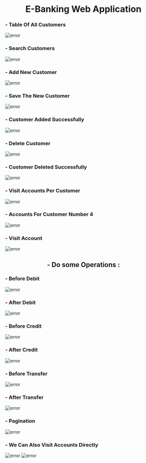 <H1  style="text-align:center"> E-Banking Web Application </H1>
<H3>- Table Of All Customers</H3>
<img src="Captures/allC.PNG" alt="error">
<H3>- Search Customers </H3>
<img src="Captures/sea.PNG" alt="error">
<H3>- Add New Customer</H3>
<img src="Captures/new.PNG" alt="error">
<H3>- Save The New Customer </H3>
<img src="Captures/save.PNG" alt="error">
<H3>- Customer Added Successfully</H3>
<img src="Captures/added.PNG" alt="error">
<H3>- Delete Customer</H3>
<img src="Captures/alert.PNG" alt="error">
<H3>- Customer Deleted Successfully</H3>
<img src="Captures/after.PNG" alt="error">
<H3>- Visit Accounts Per Customer </H3>
<img src="Captures/per.PNG" alt="error">
<H3>- Accounts For Customer Number 4 </H3>
<img src="Captures/acc.PNG" alt="error">
<H3>- Visit Account</H3>
<img src="Captures/vi.PNG" alt="error">
<h2 style="text-align:center">- Do some Operations :</h2>
<H3>- Before Debit</H3>
<img src="Captures/b.PNG" alt="error">
<H3 >- After Debit</H3>
<img src="Captures/a.PNG" alt="error">
<H3>- Before Credit</H3>
<img src="Captures/bc.PNG" alt="error">
<H3 >- After Credit</H3>
<img src="Captures/ac.PNG" alt="error">
<H3>- Before Transfer</H3>
<img src="Captures/at.PNG" alt="error">
<H3 >- After Transfer</H3>
<img src="Captures/bt.PNG" alt="error">
<H3 >- Pagination</H3>
<img src="Captures/p.PNG" alt="error">
<H3 >- We Can Also Visit Accounts Directly </H3>
<img src="Captures/di.PNG" alt="error">
<img src="Captures/diii.PNG" alt="error">
